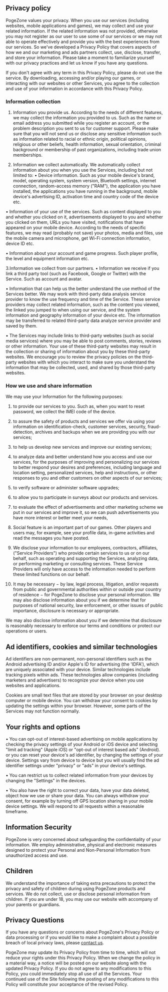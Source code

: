 ## Privacy policy

PogeZone values your privacy. When you use our services (including websites, mobile applications and games), we may collect and use your related information. If the related information was not provided, otherwise you may not register as our user to use some of our services or we may not able to operate effectively and provide you with the best experiences from our services. So we've developed a Privacy Policy that covers aspects of how we and our marketing and ads partners collect, use, disclose, transfer, and store your information. Please take a moment to familiarize yourself with our privacy practices and let us know if you have any questions. 

If you don't agree with any term in this Privacy Policy, please do not use the service. By downloading, accessing and/or playing our games, or interacting with our websites or other Services, you agree to the collection and use of your information in accordance with this Privacy Policy.

### Information collection

1. Information you provide us.
According to the needs of different features, we may collect the information you provided to us. Such as the name or email address you submitted while you register an account, or the problem description you sent to us for customer support. Please make sure that you will not send us or disclose any sensitive information such as information related to racial or ethnic origin, political opinions, religious or other beliefs, health information, sexual orientation, criminal background or membership of past organizations, including trade union memberships.

2. Information we collect automatically.
We automatically collect information about you when you use the Services, including but not limited to:
• Device information. Such as your mobile device's brand, model, operating system, system version, Bluetooth settings, internet connection, random-access memory ("RAM"), the application you have installed, the applications you have running in the background, mobile device's advertising ID, activation time and country code of the device etc.

• Information of your use of the services. Such as content displayed to you and whether you clicked on it, advertisements displayed to you and whether you clicked on them, URLs you have visited, notifications that have appeared on your mobile device. According to the needs of specific features, we may read (probably not save) your photos, media and files, use the mobile camera and microphone, get Wi-Fi connection information, device ID etc.

• Information about your account and game progress. Such player profile, the level and equipment information etc.

3.Information we collect from our partners.
• Information we receive if you link a third party tool (such as Facebook, Google or Twitter) with the Service. Such as account and avatar.

• Information that can help us the better understand the use method of the Services better. We may work with third-party data analysis service provider to know the use frequency and time of the Service. These service providers may collect related information, such as the content you viewed, the linked you jumped to when using our service, and the system information and geography information of your device etc. The information may be transferred to related third-party data analyze service provider and saved by them.

• The Services may include links to third-party websites (such as social media services) where you may be able to post comments, stories, reviews or other information. Your use of these third-party websites may result in the collection or sharing of information about you by these third-party websites. We encourage you to review the privacy policies on the third-party websites with which you interact to make sure you understand the information that may be collected, used, and shared by those third-party websites.

### How we use and share information
We may use your Information for the following purposes:

1. to provide our services to you. Such as, when you want to reset password, we collect the IMEI code of the device.

2. to assure the safety of products and services we offer via using your information on identification-check, customer services, security, fraud-detection, archives and backups when we are providing you with our services;

3. to help us develop new services and improve our existing services;

4. to analyze data and better understand how you access and use our services, for the purposes of improving and personalizing our services to better respond your desires and preferences, including language and location setting, personalized services, help and instructions, or other responses to you and other customers on other aspects of our services;

5. to verify software or administer software upgrades;

6. to allow you to participate in surveys about our products and services.

7. to evaluate the effect of advertisements and other marketing scheme we put in our services and improve it, so we can push advertisements you have more interest or better meet your needs,

8. Social feature is an important part of our games. Other players and users may, for example, see your profile data, in-game activities and read the messages you have posted.

9. We disclose your information to our employees, contractors, affiliates, ("Service Providers") who provide certain services to us or on our behalf, such as operating and supporting the Services, analyzing data, or performing marketing or consulting services. These Service Providers will only have access to the information needed to perform these limited functions on our behalf.

10. It may be necessary − by law, legal process, litigation, and/or requests from public and governmental authorities within or outside your country of residence − for PogeZone to disclose your personal information. We may also disclose information about you if we determine that for purposes of national security, law enforcement, or other issues of public importance, disclosure is necessary or appropriate.

We may also disclose information about you if we determine that disclosure is reasonably necessary to enforce our terms and conditions or protect our operations or users. 

## Ad identifiers, cookies and similar technologies
Ad identifiers are non-permanent, non-personal identifiers such as the Android advertising ID and/or Apple's ID for advertising (the 'IDFA'), which are uniquely associated with your device. Similar technologies include tracking pixels within ads. These technologies allow companies (including marketers and advertisers) to recognize your device when you use websites and applications. 

Cookies are small text files that are stored by your browser on your desktop computer or mobile device. You can withdraw your consent to cookies by updating the settings within your browser. However, some parts of the Services may not function normally.


## Your rights and options

• You can opt-out of interest-based advertising on mobile applications by checking the privacy settings of your Android or iOS device and selecting "limit ad tracking" (Apple iOS) or "opt-out of interest based ads" (Android). or you can reset your device's ad identifier, by changing the settings of your device. Settings vary from device to device but you will usually find the ad identifier settings under "privacy" or "ads" in your device's settings.

• You can restrict us to collect related information from your devices by changing the "Settings" in the devices.

• You also have the right to correct your data, have your data deleted, object how we use or share your data. You can always withdraw your consent, for example by turning off GPS location sharing in your mobile device settings.
We will respond to all requests within a reasonable timeframe.

## Information Security
PogeZone is very concerned about safeguarding the confidentiality of your information. We employ administrative, physical and electronic measures designed to protect your Personal and Non-Personal Information from unauthorized access and use.

## Children
We understand the importance of taking extra precautions to protect the privacy and safety of children during using PogeZone products and services. We do not collect, use or disclose personal information from children. If you are under 18, you may use our website with accompany of your parents or guardians.

## Privacy Questions
If you have any questions or concerns about PogeZone's Privacy Policy or data processing or if you would like to make a complaint about a possible breach of local privacy laws, please <a href="mailto:pogezone@foxmail.com">contact us</a>.  

PogeZone may update its Privacy Policy from time to time, which will not reduce your rights under this Privacy Policy. When we change the policy in a material way, a notice will be posted on our website along with the updated Privacy Policy. If you do not agree to any modifications to this Policy, you could immediately stop all use of all the Services. Your continued use of the Site following the posting of any modifications to this Policy will constitute your acceptance of the revised Policy. 
